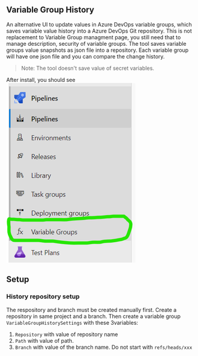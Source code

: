 ## Variable Group History 

An alternative UI to update values in Azure DevOps variable groups, which saves variable value history into a Azure DevOps Git repository. This is not replacement to Variable Group managment page, you still need that to manage description, security of variable groups.
The tool saves variable groups value snapshots as json file into a repository. Each variable group will have one json file and you can compare the change history.

> Note: The tool doesn't save value of secret variables.

After install, you should see 
![Hub](https://github.com/freesonlee/azure-devops-utilities/blob/vs-extension/images/variablehistory.hub.png?raw=true)

## Setup
### History repository setup
The respository and branch must be created manually first. Create a repository in same project and a branch. Then create a variable group `VariableGroupHistorySettings` with these 3variables:
1. `Repository` with value of repository name
1. `Path` with value of path.
1. `Branch` with value of the branch name. Do not start with `refs/heads/xxx`